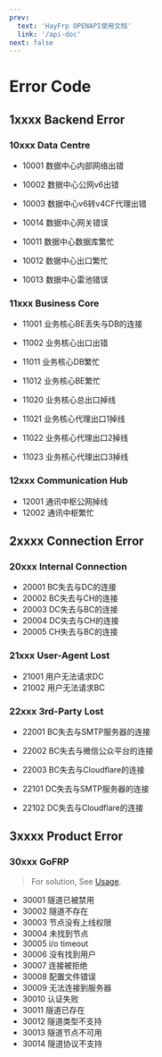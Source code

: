 ```yaml
---
prev:
  text: 'HayFrp OPENAPI使用文档'
  link: '/api-doc'
next: false
---
```


# Error Code

## 1xxxx Backend Error

### 10xxx Data Centre

- 10001 数据中心内部网络出错
- 10002 数据中心公网v6出错
- 10003 数据中心v6转v4CF代理出错
- 10014 数据中心网关错误

- 10011 数据中心数据库繁忙
- 10012 数据中心出口繁忙
- 10013 数据中心雷池错误

### 11xxx Business Core

- 11001 业务核心BE丢失与DB的连接
- 11002 业务核心出口出错

- 11011 业务核心DB繁忙
- 11012 业务核心BE繁忙

- 11020 业务核心总出口掉线
- 11021 业务核心代理出口1掉线
- 11022 业务核心代理出口2掉线
- 11023 业务核心代理出口3掉线

### 12xxx Communication Hub

- 12001 通讯中枢公网掉线
- 12002 通讯中枢繁忙

## 2xxxx Connection Error

### 20xxx Internal Connection

- 20001 BC失去与DC的连接
- 20002 BC失去与CH的连接
- 20003 DC失去与BC的连接
- 20004 DC失去与CH的连接
- 20005 CH失去与BC的连接

### 21xxx User-Agent Lost

- 21001 用户无法请求DC
- 21002 用户无法请求BC

### 22xxx 3rd-Party Lost

- 22001 BC失去与SMTP服务器的连接
- 22002 BC失去与微信公众平台的连接
- 22003 BC失去与Cloudflare的连接

- 22101 DC失去与SMTP服务器的连接
- 22102 DC失去与Cloudflare的连接

## 3xxxx Product Error


### 30xxx GoFRP

> For solution, See [Usage](/usage#常见错误).

- 30001 隧道已被禁用
- 30002 隧道不存在
- 30003 节点没有上线权限
- 30004 未找到节点
- 30005 i/o timeout
- 30006 没有找到用户
- 30007 连接被拒绝
- 30008 配置文件错误
- 30009 无法连接到服务器
- 30010 认证失败
- 30011 隧道已存在
- 30012 隧道类型不支持
- 30013 隧道节点不可用
- 30014 隧道协议不支持

